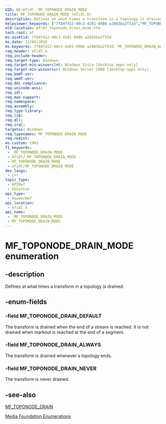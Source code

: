 ```yaml
---
UID: NE:mfidl._MF_TOPONODE_DRAIN_MODE
title: MF_TOPONODE_DRAIN_MODE (mfidl.h)
description: Defines at what times a transform in a topology is drained.
helpviewer_keywords: ["7f84fd12-40c3-4201-8986-a2883ba2f53d","MF_TOPONODE_DRAIN_ALWAYS","MF_TOPONODE_DRAIN_DEFAULT","MF_TOPONODE_DRAIN_MODE","MF_TOPONODE_DRAIN_MODE enumeration [Media Foundation]","MF_TOPONODE_DRAIN_NEVER","mf.mf_toponode_drain_mode","mfidl/MF_TOPONODE_DRAIN_ALWAYS","mfidl/MF_TOPONODE_DRAIN_DEFAULT","mfidl/MF_TOPONODE_DRAIN_MODE","mfidl/MF_TOPONODE_DRAIN_NEVER"]
old-location: mf\mf_toponode_drain_mode.htm
tech.root: mf
ms.assetid: 7f84fd12-40c3-4201-8986-a2883ba2f53d
ms.date: 12/05/2018
ms.keywords: 7f84fd12-40c3-4201-8986-a2883ba2f53d, MF_TOPONODE_DRAIN_ALWAYS, MF_TOPONODE_DRAIN_DEFAULT, MF_TOPONODE_DRAIN_MODE, MF_TOPONODE_DRAIN_MODE enumeration [Media Foundation], MF_TOPONODE_DRAIN_NEVER, mf.mf_toponode_drain_mode, mfidl/MF_TOPONODE_DRAIN_ALWAYS, mfidl/MF_TOPONODE_DRAIN_DEFAULT, mfidl/MF_TOPONODE_DRAIN_MODE, mfidl/MF_TOPONODE_DRAIN_NEVER
req.header: mfidl.h
req.include-header: 
req.target-type: Windows
req.target-min-winverclnt: Windows Vista [desktop apps only]
req.target-min-winversvr: Windows Server 2008 [desktop apps only]
req.kmdf-ver: 
req.umdf-ver: 
req.ddi-compliance: 
req.unicode-ansi: 
req.idl: 
req.max-support: 
req.namespace: 
req.assembly: 
req.type-library: 
req.lib: 
req.dll: 
req.irql: 
targetos: Windows
req.typenames: MF_TOPONODE_DRAIN_MODE
req.redist: 
ms.custom: 19H1
f1_keywords:
 - _MF_TOPONODE_DRAIN_MODE
 - mfidl/_MF_TOPONODE_DRAIN_MODE
 - MF_TOPONODE_DRAIN_MODE
 - mfidl/MF_TOPONODE_DRAIN_MODE
dev_langs:
 - c++
topic_type:
 - APIRef
 - kbSyntax
api_type:
 - HeaderDef
api_location:
 - mfidl.h
api_name:
 - _MF_TOPONODE_DRAIN_MODE
 - MF_TOPONODE_DRAIN_MODE
---
```


# MF_TOPONODE_DRAIN_MODE enumeration


## -description

Defines at what times a transform in a topology is drained.

## -enum-fields

### -field MF_TOPONODE_DRAIN_DEFAULT

The transform is drained when the end of a stream is reached. It is not drained when markout is reached at the end of a segment.

### -field MF_TOPONODE_DRAIN_ALWAYS

The transform is drained whenever a topology ends.

### -field MF_TOPONODE_DRAIN_NEVER

The transform is never drained.

## -see-also

<a href="/windows/desktop/medfound/mf-toponode-drain-attribute">MF_TOPONODE_DRAIN</a>



<a href="/windows/desktop/medfound/media-foundation-enumerations">Media Foundation Enumerations</a>

